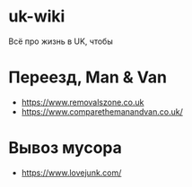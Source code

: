 # uk-wiki
Всё про жизнь в UK, чтобы 
# Переезд, Man & Van
* https://www.removalszone.co.uk
* https://www.comparethemanandvan.co.uk/
# Вывоз мусора
* https://www.lovejunk.com/
